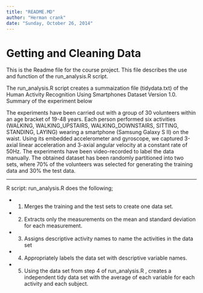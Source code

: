 ```yaml
---
title: "README.MD"
author: "Herman crank"
date: "Sunday, October 26, 2014"
---
```

Getting and Cleaning Data
==========================
This is the Readme file for the course project.  This file describes the use and function of the run_analysis.R script.

The run_analysis.R script creates a summaization file (tidydata.txt) of the Human Activity Recognition Using Smartphones Dataset Version 1.0.  Summary of the experiment below

The experiments have been carried out with a group of 30 volunteers within an age bracket of 19-48 years. Each person performed six activities (WALKING, WALKING_UPSTAIRS, WALKING_DOWNSTAIRS, SITTING, STANDING, LAYING) wearing a smartphone (Samsung Galaxy S II) on the waist. Using its embedded accelerometer and gyroscope, we captured 3-axial linear acceleration and 3-axial angular velocity at a constant rate of 50Hz. The experiments have been video-recorded to label the data manually. The obtained dataset has been randomly partitioned into two sets, where 70% of the volunteers was selected for generating the training data and 30% the test data.

--------------------------------------
R script:  run_analysis.R does the following;
* 1. Merges the training and the test sets to create one data set.
* 2. Extracts only the measurements on the mean and standard deviation for each measurement.
* 3. Assigns descriptive activity names to name the activities in the data set
* 4. Appropriately labels the data set with descriptive variable names. 
* 5. Using the data set from step 4 of run_analysis.R , creates a independent tidy data set with the average of each variable for each activity and each subject.

